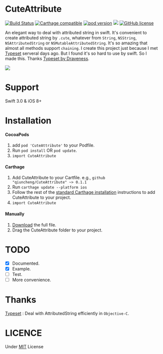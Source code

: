 CuteAttribute
===
[![Build Status](https://travis-ci.org/qiuncheng/CuteAttribute.svg?branch=master)](https://travis-ci.org/qiuncheng/CuteAttribute)
[![Carthage compatible](https://img.shields.io/badge/Carthage-compatible-4BC51D.svg?style=flat)](https://github.com/Carthage/Carthage)
[![pod version](https://img.shields.io/badge/Pod-v0.1.1-brightgreen.svg)](https://cocoapods.org/pods/CuteAttribute)
[![](https://img.shields.io/badge/Swift-3.0-yellowgreen.svg)](https://github.com/qiuncheng/CuteAttribute)
[![GitHub license](https://img.shields.io/badge/license-MIT-blue.svg)](https://raw.githubusercontent.com/qiuncheng/NoticeBar/master/LICENSE)

An elegant way to deal with attributed string in swift. It's convenient to create attributed string by `.cute`, whatever from `String`, `NSString`, `NSAttributedString` or `NSMutableAttributedString`. It's so amazing that almost all methods support `chaining`. I create this project just because I met [Typeset](http://github.com/draveness/typeset) serveral days ago. But I found it's so hard to use by swift. So I made this. Thanks [Typeset by Draveness](http://github.com/draveness/typeset).

![](https://github.com/qiuncheng/CuteAttribute/blob/master/Images/screenshot.png)

Support
===
Swift 3.0 & iOS 8+

Installation
===
#### CocoaPods
1. add `pod 'CuteAttribute'` to your Podfile.
2. Run `pod install` OR `pod update`.
3. `import CuteAttribute`

#### Carthage
1. Add CuteAttribute to your Cartfile. e.g., `github "qiuncheng/CuteAttribute" ~> 0.1.1`
2. Run `carthage update --platform ios`
3. Follow the rest of the [standard Carthage installation](https://github.com/Carthage/Carthage#adding-frameworks-to-an-application) instructions to add CuteAttribute to your project.
4. `import CuteAttribute`

#### Manually
1. [Download](https://github.com/qiuncheng/CuteAttribute/archive/master.zip) the full file.
2. Drag the CuteAttribute folder to your project.

TODO
===
- [x] Documented.
- [x] Example.
- [ ] Test.
- [ ] More convenience.

Thanks
===
[Typeset](http://github.com/draveness/typeset) : Deal with AttributedString efficiently in `Objective-C`.

LICENCE
===
Under [MIT](https://github.com/qiuncheng/CuteAttribute/blob/master/LICENSE) License
